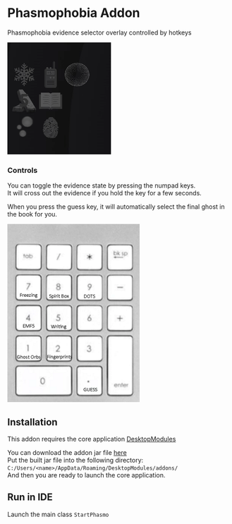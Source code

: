 # Phasmophobia Addon

Phasmophobia evidence selector overlay controlled by hotkeys

![Preview](.github/assets/preview.gif)

### Controls
You can toggle the evidence state by pressing the numpad keys.<br>
It will cross out the evidence if you hold the key for a few seconds.

When you press the guess key, it will automatically select the final ghost in the book for you.

![Controls](.github/assets/controls.png)

## Installation
This addon requires the core application [DesktopModules](https://github.com/LabyStudio/desktopmodules)

You can download the addon jar file [here](https://github.com/LabyStudio/phasmo-addon/releases/) <br>
Put the built jar file into the following directory: ``C:/Users/<name>/AppData/Roaming/DesktopModules/addons/``<br>
And then you are ready to launch the core application.

## Run in IDE
Launch the main class ``StartPhasmo``
